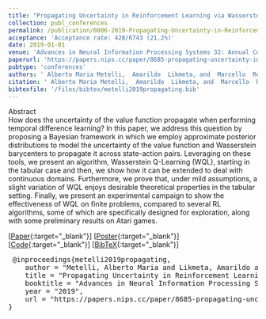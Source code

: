 ```yaml
---
title: "Propagating Uncertainty in Reinforcement Learning via Wasserstein Barycenters"
collection: publ_conferences
permalink: /publication/0006-2019-Propagating-Uncertainty-in-Reinforcement-Learning-via-Wasserstein-Barycenters
acceptance: 'Acceptance rate: 428/6743 (21.2%)'
date: 2019-01-01
venue: 'Advances in Neural Information Processing Systems 32: Annual Conference on Neural Information Processing Systems 2019, NeurIPS 2019, 9-14 December 2019, Vancouver, Canada.'
paperurl: 'https://papers.nips.cc/paper/8685-propagating-uncertainty-in-reinforcement-learning-via-wasserstein-barycenters'
pubtype: 'conferences'
authors: ' Alberto Maria Metelli,  Amarildo  Likmeta, and  Marcello  Restelli'
citation: ' Alberto Maria Metelli,  Amarildo  Likmeta, and  Marcello  Restelli&quot;Propagating Uncertainty in Reinforcement Learning via Wasserstein Barycenters.&quot; Advances in Neural Information Processing Systems 32: Annual Conference on Neural Information Processing Systems 2019, NeurIPS 2019, 9-14 December 2019, Vancouver, Canada., 2019.'
bibtexfile: '/files/bibtex/metelli2019propagating.bib'
---
```

Abstract
 <br> How does the uncertainty of the value function propagate when performing temporal difference learning? In this paper, we address this question by proposing a Bayesian framework in which we employ approximate posterior distributions to model the uncertainty of the value function and Wasserstein barycenters to propagate it across state-action pairs. Leveraging on these tools, we present an algorithm, Wasserstein Q-Learning (WQL), starting in the tabular case and then, we show how it can be extended to deal with continuous domains. Furthermore, we prove that, under mild assumptions, a slight variation of WQL enjoys desirable theoretical properties in the tabular setting. Finally, we present an experimental campaign to show the effectiveness of WQL on finite problems, compared to several RL algorithms, some of which are specifically designed for exploration, along with some preliminary results on Atari games. <br> 

 [[Paper](https://papers.nips.cc/paper/8685-propagating-uncertainty-in-reinforcement-learning-via-wasserstein-barycenters){:target="_blank"}] [[Poster](https://albertometelli.github.io/download/poster_neurips2019.pdf){:target="_blank"}] [[Code](https://github.com/albertometelli/wql){:target="_blank"}] [[BibTeX](/files/bibtex/metelli2019propagating.bib){:target="_blank"}] 
<pre> @inproceedings{metelli2019propagating,
    author = "Metelli, Alberto Maria and Likmeta, Amarildo and Restelli, Marcello",
    title = "Propagating Uncertainty in Reinforcement Learning via Wasserstein Barycenters",
    booktitle = "Advances in Neural Information Processing Systems 32: Annual Conference on Neural Information Processing Systems 2019, NeurIPS 2019, 9-14 December 2019, Vancouver, Canada.",
    year = "2019",
    url = "https://papers.nips.cc/paper/8685-propagating-uncertainty-in-reinforcement-learning-via-wasserstein-barycenters"
} </pre>
